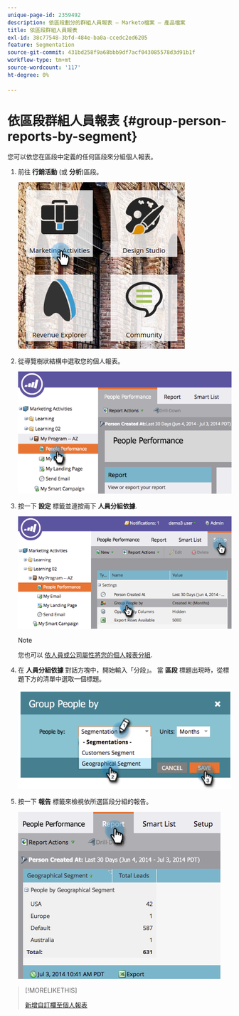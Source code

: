 ```yaml
---
unique-page-id: 2359492
description: 依區段劃分的群組人員報表 — Marketo檔案 — 產品檔案
title: 依區段群組人員報表
exl-id: 38c77548-3bfd-484e-ba0a-ccedc2ed6205
feature: Segmentation
source-git-commit: 431bd258f9a68bbb9df7acf043085578d3d91b1f
workflow-type: tm+mt
source-wordcount: '117'
ht-degree: 0%

---
```


# 依區段群組人員報表 {#group-person-reports-by-segment}

您可以依您在區段中定義的任何區段來分組個人報表。

1. 前往 **行銷活動** (或 **分析**)區段。

   ![](assets/image2017-3-28-8-3a43-3a9.png)

1. 從導覽樹狀結構中選取您的個人報表。

   ![](assets/image2017-3-28-9-3a25-3a0.png)

1. 按一下 **設定** 標籤並連按兩下 **人員分組依據**.

   ![](assets/image2017-3-28-9-3a25-3a22.png)

   >[!NOTE]
   >
   >您也可以 [依人員或公司屬性將您的個人報表分組](/help/marketo/product-docs/reporting/basic-reporting/report-activity/group-person-reports-by-attribute.md).

1. 在 **人員分組依據** 對話方塊中，開始輸入「分段」。 當 **區段** 標題出現時，從標題下方的清單中選取一個標題。

   ![](assets/image2017-3-28-9-3a25-3a55.png)

1. 按一下 **報告** 標籤來檢視依所選區段分組的報告。

   ![](assets/image2017-3-28-9-3a26-3a13.png)

>[!MORELIKETHIS]
>
>[新增自訂欄至個人報表](/help/marketo/product-docs/reporting/basic-reporting/editing-reports/add-custom-columns-to-a-person-report.md)
